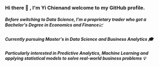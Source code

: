 ### Hi there 👋 , I'm Yi Chienand welcome to my GitHub profile.
##### Before switching to Data Science, I'm a proprietary trader who got a Bachelor's Degree in Economics and Finance📈
##### Currently pursuing Master's in Data Science and Business Analytics 🎓 
##### Particularly interested in Predictive Analytics, Machine Learning and applying statistical models to solve real-world business problems 💡

<!--
**yccho97/yccho97** is a ✨ _special_ ✨ repository because its `README.md` (this file) appears on your GitHub profile.

Here are some ideas to get you started:

- 🔭 I’m currently working on ...
- 🌱 I’m currently learning ...
- 👯 I’m looking to collaborate on ...
- 🤔 I’m looking for help with ...
- 💬 Ask me about ...
- 📫 How to reach me: ...
- 😄 Pronouns: ...
- ⚡ Fun fact: ...
-->
